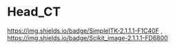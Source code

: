 # Head_CT
https://img.shields.io/badge/SimpleITK-2.1.1.1-F1C40F
, https://img.shields.io/badge/Scikit_image-2.1.1.1-FD6800

